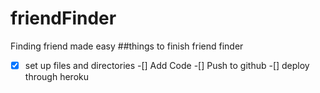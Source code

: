 # friendFinder
Finding friend made easy
##things to finish friend finder
-[x] set up files and directories
-[] Add Code
-[] Push to github
-[] deploy through heroku
